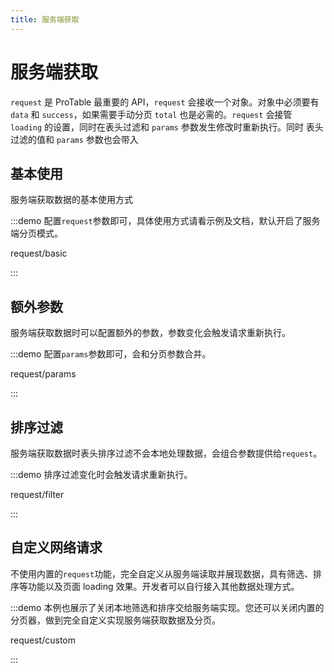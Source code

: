 ```yaml
---
title: 服务端获取
---
```


# 服务端获取

`request` 是 ProTable 最重要的 API，`request` 会接收一个对象。对象中必须要有 `data` 和 `success`，如果需要手动分页 `total` 也是必需的。`request` 会接管 `loading` 的设置，同时在表头过滤和 `params` 参数发生修改时重新执行。同时 表头过滤的值和 `params` 参数也会带入

## 基本使用

服务端获取数据的基本使用方式

:::demo 配置`request`参数即可，具体使用方式请看示例及文档，默认开启了服务端分页模式。

request/basic

:::

## 额外参数

服务端获取数据时可以配置额外的参数，参数变化会触发请求重新执行。

:::demo 配置`params`参数即可，会和分页参数合并。

request/params

:::

## 排序过滤

服务端获取数据时表头排序过滤不会本地处理数据，会组合参数提供给`request`。

:::demo 排序过滤变化时会触发请求重新执行。

request/filter

:::

## 自定义网络请求

不使用内置的`request`功能，完全自定义从服务端读取并展现数据，具有筛选、排序等功能以及页面 loading 效果。开发者可以自行接入其他数据处理方式。

:::demo 本例也展示了关闭本地筛选和排序交给服务端实现。您还可以关闭内置的分页器，做到完全自定义实现服务端获取数据及分页。

request/custom

:::